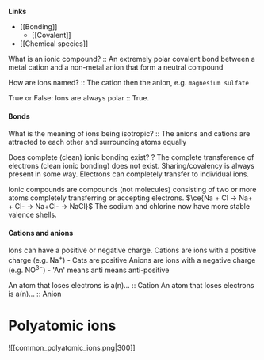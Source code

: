 **Links**
- [[Bonding]] 
	- [[Covalent]] 
- [[Chemical species]]

What is an ionic compound? :: An extremely polar covalent bond between a metal cation and a non-metal anion that form a neutral compound 

How are ions named? :: The cation then the anion, e.g. `magnesium sulfate`

True or False: Ions are always polar :: True.

#### Bonds
What is the meaning of ions being isotropic? :: The anions and cations are attracted to each other and surrounding atoms equally

Does complete (clean) ionic bonding exist?
?
The complete transference of electrons (clean ionic bonding) does not exist. Sharing/covalency is always present in some way.
Electrons can completely transfer to individual ions.

Ionic compounds are compounds (not molecules) consisting of two or more atoms completely transferring or accepting electrons.
$\ce{Na + Cl -> Na+ + Cl- -> Na+Cl- -> NaCl}$
The sodium and chlorine now have more stable valence shells. 


#### Cations and anions
Ions can have a positive or negative charge.
Cations are ions with a positive charge (e.g. Na${^+}$) - Cats are positive
Anions are ions with a negative charge (e.g. NO$^{3-}$) - 'An' means anti means anti-positive

An atom that loses electrons is a(n)... :: Cation
An atom that loses electrons is a(n)... :: Anion


# Polyatomic ions
![[common_polyatomic_ions.png|300]]